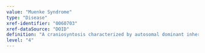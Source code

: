 ```yaml
---
value: "Muenke Syndrome"
type: "Disease"
xref-identifier: "0060703"
xref-dataSource: "DOID"
definition: "A craniosyntosis characterized by autosomal dominant inheritance,  uni- or bicoronal synostosis, macrocephaly, midfacial hypoplasia, and developmental delay that has_material_basis_in a pro250 to agr (P250R) heterozygous mutation in the FGFR3 gene on chromosome 4p16.3."
level: "4"
---
```


